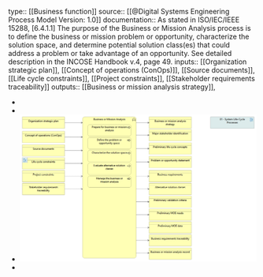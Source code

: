 type:: [[Business function]]
source:: [[@Digital Systems Engineering Process Model Version: 1.0]]
documentation:: As stated in ISO/IEC/IEEE 15288, [6.4.1.1] The purpose of the Business or Mission Analysis process is to define the business or mission problem or opportunity, characterize the solution space, and determine potential solution class(es) that could address a problem or take advantage of an opportunity.  See detailed description in the INCOSE Handbook v.4, page 49.
inputs:: [[Organization strategic plan]], [[Concept of operations (ConOps)]], [[Source documents]], [[Life cycle constraints]], [[Project constraints]], [[Stakeholder requirements traceability]]
outputs:: [[Business or mission analysis strategy]],

-
-
- ![image.png](../assets/image_1689421492400_0.png)
-